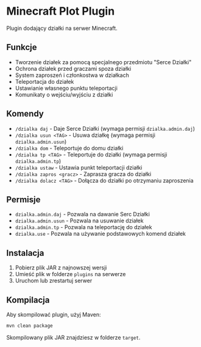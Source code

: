 # Minecraft Plot Plugin

Plugin dodający działki na serwer Minecraft.

## Funkcje

- Tworzenie działek za pomocą specjalnego przedmiotu "Serce Działki"
- Ochrona działek przed graczami spoza działki
- System zaproszeń i członkostwa w działkach
- Teleportacja do działek
- Ustawianie własnego punktu teleportacji
- Komunikaty o wejściu/wyjściu z działki

## Komendy

- `/dzialka daj` - Daje Serce Działki (wymaga permisji `dzialka.admin.daj`)
- `/dzialka usun <TAG>` - Usuwa działkę (wymaga permisji `dzialka.admin.usun`)
- `/dzialka dom` - Teleportuje do domu działki
- `/dzialka tp <TAG>` - Teleportuje do działki (wymaga permisji `dzialka.admin.tp`)
- `/dzialka ustaw` - Ustawia punkt teleportacji działki
- `/dzialka zapros <gracz>` - Zaprasza gracza do działki
- `/dzialka dolacz <TAG>` - Dołącza do działki po otrzymaniu zaproszenia

## Permisje

- `dzialka.admin.daj` - Pozwala na dawanie Serc Działki
- `dzialka.admin.usun` - Pozwala na usuwanie działek
- `dzialka.admin.tp` - Pozwala na teleportację do działek
- `dzialka.use` - Pozwala na używanie podstawowych komend działek

## Instalacja

1. Pobierz plik JAR z najnowszej wersji
2. Umieść plik w folderze `plugins` na serwerze
3. Uruchom lub zrestartuj serwer

## Kompilacja

Aby skompilować plugin, użyj Maven:

```bash
mvn clean package
```

Skompilowany plik JAR znajdziesz w folderze `target`.